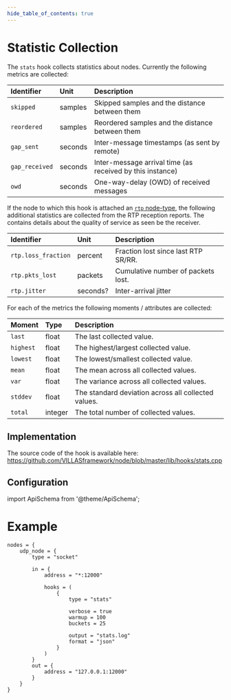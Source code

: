 ```yaml
---
hide_table_of_contents: true
---
```


# Statistic Collection

The `stats` hook collects statistics about nodes.
Currently the following metrics are collected:

| Identifier     | Unit    | Description                                               |
| :--            | :--     | :--                                                       |
| `skipped`      | samples | Skipped samples and the distance between them             |
| `reordered`    | samples | Reordered samples and the distance between them           |
| `gap_sent`     | seconds | Inter-message timestamps (as sent by remote)              |
| `gap_received` | seconds | Inter-message arrival time (as received by this instance) |
| `owd`          | seconds | One-way-delay (OWD) of received messages                  |


If the node to which this hook is attached an [`rtp` node-type](../nodes/rtp.md), the following additional statistics are collected from the RTP reception reports.
The contains details about the quality of service as seen be the receiver.

| Identifier             | Unit    | Description                         |
| :--                    | :--     | :--                                 |
| `rtp.loss_fraction`    | percent | Fraction lost since last RTP SR/RR. |
| `rtp.pkts_lost`        | packets | Cumulative number of packets lost.  |
| `rtp.jitter`           | seconds?| Inter-arrival jitter                 |


For each of the metrics the following moments / attributes are collected:

| Moment    | Type    | Description                                         |
|:--        |:--      |:--                                                  |
| `last`    | float   | The last collected value.                           |
| `highest` | float   | The highest/largest collected value.                |
| `lowest`  | float   | The lowest/smallest collected value.                |
| `mean`    | float   | The mean across all collected values.               |
| `var`     | float   | The variance across all collected values.           |
| `stddev`  | float   | The standard deviation across all collected values. |
| `total`   | integer | The total number of collected values.               |

## Implementation

The source code of the hook is available here:
https://github.com/VILLASframework/node/blob/master/lib/hooks/stats.cpp


## Configuration

import ApiSchema from '@theme/ApiSchema';

<ApiSchema id="node" example pointer="#/components/schemas/stats" />

# Example

``` url="external/node/etc/examples/hooks/stats.conf" title="node/etc/examples/hooks/stats.conf"
nodes = {
	udp_node = {
		type = "socket"

		in = {
			address = "*:12000"

			hooks = (
				{
					type = "stats"

					verbose = true
					warmup = 100
					buckets = 25

					output = "stats.log"
					format = "json"
				}
			)
		}
		out = {
			address = "127.0.0.1:12000"
		}
	}
}
```
